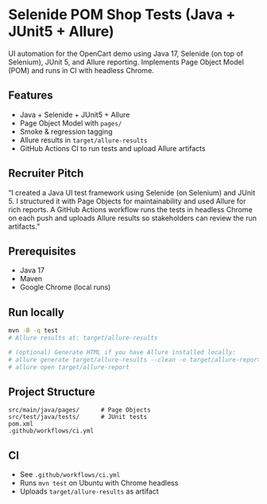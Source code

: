 # Selenide POM Shop Tests (Java + JUnit5 + Allure)

UI automation for the OpenCart demo using Java 17, Selenide (on top of Selenium), JUnit 5, and Allure reporting. Implements Page Object Model (POM) and runs in CI with headless Chrome.

## Features
- Java + Selenide + JUnit5 + Allure
- Page Object Model with `pages/`
- Smoke & regression tagging
- Allure results in `target/allure-results`
- GitHub Actions CI to run tests and upload Allure artifacts

## Recruiter Pitch
“I created a Java UI test framework using Selenide (on Selenium) and JUnit 5. I structured it with Page Objects for maintainability and used Allure for rich reports. A GitHub Actions workflow runs the tests in headless Chrome on each push and uploads Allure results so stakeholders can review the run artifacts.”

## Prerequisites
- Java 17
- Maven
- Google Chrome (local runs)

## Run locally
```bash
mvn -B -q test
# Allure results at: target/allure-results

# (optional) Generate HTML if you have Allure installed locally:
# allure generate target/allure-results --clean -o target/allure-report
# allure open target/allure-report
```

## Project Structure
```
src/main/java/pages/      # Page Objects
src/test/java/tests/      # JUnit tests
pom.xml
.github/workflows/ci.yml
```

## CI
- See `.github/workflows/ci.yml`
- Runs `mvn test` on Ubuntu with Chrome headless
- Uploads `target/allure-results` as artifact
